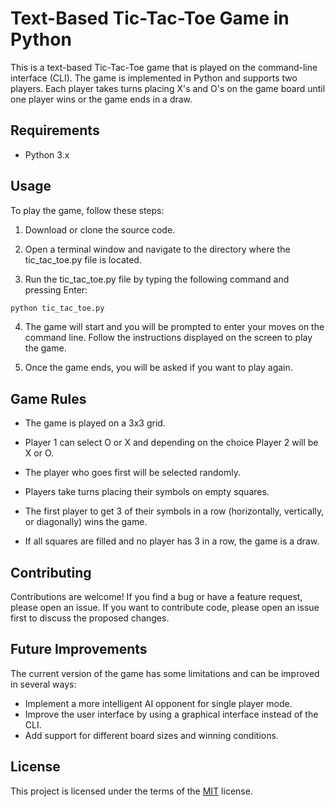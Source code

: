 # Text-Based Tic-Tac-Toe Game in Python

This is a text-based Tic-Tac-Toe game that is played on the command-line interface (CLI). The game is implemented in Python and supports two players. Each player takes turns placing X's and O's on the game board until one player wins or the game ends in a draw.

## Requirements

* Python 3.x

## Usage

To play the game, follow these steps:

1. Download or clone the source code.

2. Open a terminal window and navigate to the directory where the tic_tac_toe.py file is located.

3. Run the tic_tac_toe.py file by typing the following command and pressing Enter:

```bash
python tic_tac_toe.py
```

4. The game will start and you will be prompted to enter your moves on the command line. Follow the instructions displayed on the screen to play the game.

5. Once the game ends, you will be asked if you want to play again.

## Game Rules

* The game is played on a 3x3 grid.

* Player 1 can select O or X and depending on the choice Player 2 will be X or O.

* The player who goes first will be selected randomly.

* Players take turns placing their symbols on empty squares.

* The first player to get 3 of their symbols in a row (horizontally, vertically, or diagonally) wins the game.

* If all squares are filled and no player has 3 in a row, the game is a draw.

## Contributing

Contributions are welcome! If you find a bug or have a feature request, please open an issue. If you want to contribute code, please open an issue first to discuss the proposed changes.

## Future Improvements
The current version of the game has some limitations and can be improved in several ways:

* Implement a more intelligent AI opponent for single player mode.
* Improve the user interface by using a graphical interface instead of the CLI.
* Add support for different board sizes and winning conditions.

## License

This project is licensed under the terms of the [MIT](https://choosealicense.com/licenses/mit/) license.